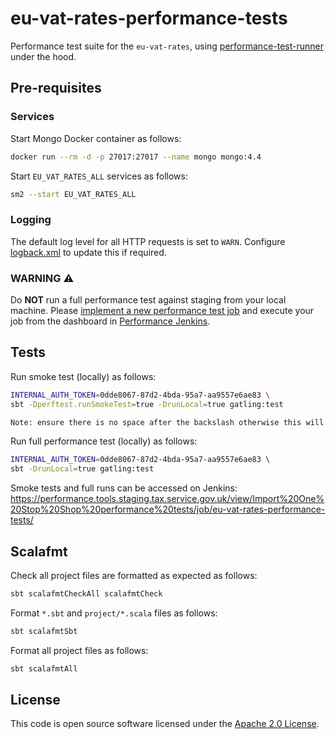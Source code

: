 # eu-vat-rates-performance-tests

Performance test suite for the `eu-vat-rates`, using [performance-test-runner](https://github.com/hmrc/performance-test-runner) under the hood.

## Pre-requisites

### Services

Start Mongo Docker container as follows:

```bash
docker run --rm -d -p 27017:27017 --name mongo mongo:4.4
```

Start `EU_VAT_RATES_ALL` services as follows:

```bash
sm2 --start EU_VAT_RATES_ALL
```

### Logging

The default log level for all HTTP requests is set to `WARN`. Configure [logback.xml](src/test/resources/logback.xml) to update this if required.

### WARNING :warning:

Do **NOT** run a full performance test against staging from your local machine. Please [implement a new performance test job](https://confluence.tools.tax.service.gov.uk/display/DTRG/Practical+guide+to+performance+testing+a+digital+service#Practicalguidetoperformancetestingadigitalservice-SettingupabuildonJenkinstorunagainsttheStagingenvironment) and execute your job from the dashboard in [Performance Jenkins](https://performance.tools.staging.tax.service.gov.uk).

## Tests

Run smoke test (locally) as follows:

```bash
INTERNAL_AUTH_TOKEN=0dde8067-87d2-4bda-95a7-aa9557e6ae83 \
sbt -Dperftest.runSmokeTest=true -DrunLocal=true gatling:test

Note: ensure there is no space after the backslash otherwise this will error
```

Run full performance test (locally) as follows:

```bash
INTERNAL_AUTH_TOKEN=0dde8067-87d2-4bda-95a7-aa9557e6ae83 \ 
sbt -DrunLocal=true gatling:test
```

Smoke tests and full runs can be accessed on Jenkins:
https://performance.tools.staging.tax.service.gov.uk/view/Import%20One%20Stop%20Shop%20performance%20tests/job/eu-vat-rates-performance-tests/


## Scalafmt

Check all project files are formatted as expected as follows:

```bash
sbt scalafmtCheckAll scalafmtCheck
```

Format `*.sbt` and `project/*.scala` files as follows:

```bash
sbt scalafmtSbt
```

Format all project files as follows:

```bash
sbt scalafmtAll
```

## License

This code is open source software licensed under the [Apache 2.0 License]("http://www.apache.org/licenses/LICENSE-2.0.html").
